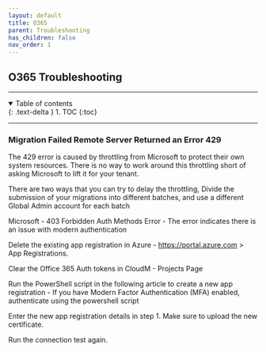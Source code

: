 ```yaml
---
layout: default
title: O365
parent: Troubleshooting
has_children: false
nav_order: 1
---
```


## O365 Troubleshooting

---
<a name="top"></a>
<details open markdown="block">
  <summary>
    Table of contents
  </summary>
  {: .text-delta }
1. TOC
{:toc}
</details>

---

### Migration Failed Remote Server Returned an Error 429 

The 429 error is caused by throttling from Microsoft to protect their own system resources. There is no way to work around this throttling short of asking Microsoft to lift it for your tenant.
 
There are two ways that you can try to delay the throttling, Divide the submission of your migrations into different batches, and use a different Global Admin account for each batch


Microsoft - 403 Forbidden Auth Methods Error  - The error indicates there is an issue with modern authentication

Delete the existing app registration in Azure - https://portal.azure.com > App Registrations.

Clear the Office 365 Auth tokens in CloudM - Projects Page

Run the PowerShell script in the following article to create a new app registration - If you have Modern Factor Authentication (MFA) enabled, authenticate using the powershell script

Enter the new app registration details in step 1. Make sure to upload the new certificate.

Run the connection test again.
